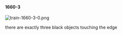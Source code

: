 #### 1660-3
![train-1660-3-0.png](https://github.com/lil-lab/nlvr/raw/master/nlvr/train/images/64/train-1660-3-0.png "train-1660-3-0.png")

there are exactly three black objects touching the edge